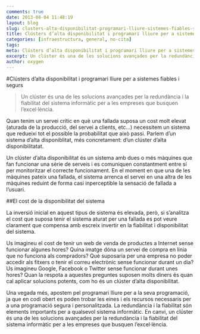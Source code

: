 ```yaml
---
comments: true
date: 2013-08-04 11:48:19
layout: blog
slug: clusters-alta-disponibilitat-programari-lliure-sistemes-fiables-segurs
title: Clústers d’alta disponibilitat i programari lliure per a sistemes fiables i segurs
categories: [infraestructura, general, no-cita]
tags:
meta: Clústers d’alta disponibilitat i programari lliure per a sistemes fiables i segurs
excerpt: Un clúster és una de les solucions avançades per la redundància i la fiabilitat del sistema informàtic per a les empreses que busquen l’excel·lència.
author: oxygen
---
```


#Clústers d’alta disponibilitat i programari lliure per a sistemes fiables i segurs

<blockquote>
	<p>Un clúster és una de les solucions avançades per la redundància i la fiabilitat del sistema informàtic per a les empreses que busquen l’excel·lència.</p>
</blockquote>

Quan tenim un servei crític en què una fallada suposa un cost molt elevat (aturada de la producció, del servei a clients, etc…) necessitem un sistema que redueixi tot el possible la probabilitat que això passi. Parlem d’un sistema d’alta disponiblitat, més concretament: d’un clúster d’alta disponibilitatat.

Un clúster d’alta disponibilitat és un sistema amb dues o més màquines que fan funcionar una sèrie de serveis i es comuniquen constantment entre sí per monitoritzar el correcte funcionament. En el moment en que una de les màquines pateix una fallada, el sistema arrenca el servei en una altra de les màquines reduint de forma casi inperceptible la sensació de fallada a l’usuari.

##El cost de la disponibilitat del sistema

La inversió inicial en aquest tipus de sistema és elevada, però, si s’analitza el cost que suposa tenir el sistema aturat per una fallada es pot veure clarament que compensa amb escreix invertir en la fiabilitat i disponibilitat del sistema.

Us imagineu el cost de tenir un web de venda de productes a Internet sense funcionar algunes hores? Quina imatge dóna un servei de compra en línia que no funciona als compradors? Què suposaria per una empresa no poder accedir als fitxers o tenir el correu electrònic sense funcionar durant un dia? Us imagineu Google, Facebook o Twitter sense funcionar durant unes hores? Quan la respota a aquestes preguntes suposen molts diners és quan cal aplicar solucions potents, com ho és un clúster d’alta disponibilitat.

Una vegada més, apostem pel programari lliure per a la seva programació, ja que en codi obert es poden trobar les eines i els recursos necessaris per a una programació segura i personalitzada. La redundància i la fiabilitat  són elements importants per a qualsevol sistema informàtic. En canvi, un clúster és una de les solucions avançades per la redundància i la fiabilitat del sistema informàtic per a les empreses que busquen l’excel·lència.